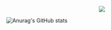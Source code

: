 <p align="center">
  <a href="https://skillicons.dev">
    <img src="https://skillicons.dev/icons?i=js,react,ruby,rails,html,css,sass,bootstrap,postgres,mongodb,nodejs,webpack,git,github,heroku,figma,ps,discord,codepen,ableton,atom" />
  </a>
</p>

![Anurag's GitHub stats](https://github-readme-stats.vercel.app/api?username=escapist-berlin&theme=vue-dark&show_icons=true)
